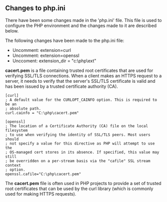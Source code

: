 ## Changes to php.ini
There have been some changes made in the 'php.ini' file. This file is used to configure the PHP environment and the changes made to it are described below.

The following changes have been made to the php.ini file:

* Uncomment: extension=curl
* Uncomment: extension=openssl
* Unccoment: extension_dir = "c:\php\ext"

**cacert.pem** is a file containing trusted root certificates that are used for verifying SSL/TLS connections. When a client makes an HTTPS request to a server, it needs to verify that the server's SSL/TLS certificate is valid and has been issued by a trusted certificate authority (CA).
```
[curl]
; A default value for the CURLOPT_CAINFO option. This is required to be an
; absolute path.
curl.cainfo = "C:\php\cacert.pem"
```

```
[openssl]
; The location of a Certificate Authority (CA) file on the local filesystem
; to use when verifying the identity of SSL/TLS peers. Most users should
; not specify a value for this directive as PHP will attempt to use the
; OS-managed cert stores in its absence. If specified, this value may still
; be overridden on a per-stream basis via the "cafile" SSL stream context
; option.
openssl.cafile="C:\php\cacert.pem"
```
The **cacert.pem** file is often used in PHP projects to provide a set of trusted root certificates that can be used by the curl library (which is commonly used for making HTTPS requests). 
